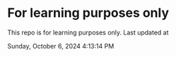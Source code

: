 # For learning purposes only
This repo is for learning purposes only.
Last updated at

Sunday, October 6, 2024 4:13:14 PM


